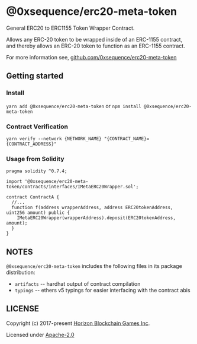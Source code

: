 @0xsequence/erc20-meta-token
============================

General ERC20 to ERC1155 Token Wrapper Contract.

Allows any ERC-20 token to be wrapped inside of an ERC-1155 contract, and thereby allows
an ERC-20 token to function as an ERC-1155 contract.

For more information see, [github.com/0xsequence/erc20-meta-token](https://github.com/0xsequence/erc20-meta-token)


## Getting started

### Install

`yarn add @0xsequence/erc20-meta-token` or `npm install @0xsequence/erc20-meta-token`

### Contract Verification

`yarn verify --network {NETWORK_NAME} "{CONTRACT_NAME}={CONTRACT_ADDRESS}"`

### Usage from Solidity

```solidity
pragma solidity ^0.7.4;

import '@0xsequence/erc20-meta-token/contracts/interfaces/IMetaERC20Wrapper.sol';

contract ContractA {
  //...
  function f(address wrapperAddress, address ERC20tokenAddress, uint256 amount) public {
    IMetaERC20Wrapper(wrapperAddress).deposit(ERC20tokenAddress, amount);
  }
}
```

## NOTES

`@0xsequence/erc20-meta-token` includes the following files in its package distribution:

* `artifacts` -- hardhat output of contract compilation
* `typings` -- ethers v5 typings for easier interfacing with the contract abis


## LICENSE

Copyright (c) 2017-present [Horizon Blockchain Games Inc](https://horizon.io).

Licensed under [Apache-2.0](https://github.com/0xsequence/erc-1155/blob/master/LICENSE)
